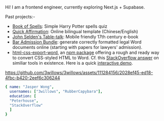 Hi!  I am a frontend engineer, currently exploring Next.js + Supabase.

Past projects:-

- [Book of Spells](https://3willows.github.io/BookOfSpells/): Simple Harry Potter spells quiz
- [Quick Affirmation](https://3willows.github.io/quickAffirmation/): Online bilingual template (Chinese/English)
- [John Selden's Table-talk](https://3willows.github.io/johnSeldenTableTalk/): Mobile friendly 17th century e-book
- [Bar Admission Bundle](https://3willows.github.io/barAdmission/): generate correctly formatted legal Word documents online (starting with papers for lawyers' admission).
- [html-css-export-word](https://github.com/3willows/html-css-export-word), an [npm package](https://www.npmjs.com/package/html-css-export-word) offering a rough and ready way to convert CSS-styled HTML to Word.  Cf. this [StackOverflow answer](https://stackoverflow.com/a/78373506/19767032) on similiar tools in existence.  Here is a quick [interactive demo](https://3willows.github.io/html-css-export-word-demo/).

https://github.com/3willows/3willows/assets/111284156/2028ef45-ed18-4fbc-b420-2eef6c306244

```yaml
{ name: "Jasper Wong",
  usernames: ["3willows", "RubberCapybara"],
  education: [
  "Peterhouse",
  "StackOverflow"
  ]
}

```
